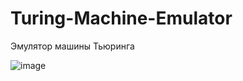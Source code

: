# Turing-Machine-Emulator

Эмулятор машины Тьюринга

![image](https://user-images.githubusercontent.com/45014366/225850014-e5cd2953-69b2-46f3-b148-4cab850a1b04.png)

